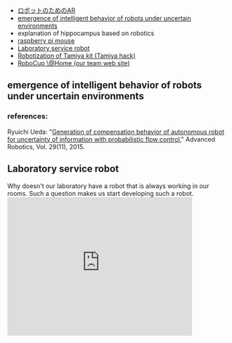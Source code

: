 <ul>
 	<li><a href="https://lab.ueda.tech/?page_id=3231">ロボットのためのAR</a></li>
 	<li><a href="#pfc">emergence of intelligent behavior of robots under uncertain environments</a></li>
 	<li>explanation of hippocampus based on robotics</li>
 	<li><a href="https://lab.ueda.asia/?page_id=886">raspberry pi mouse</a></li>
 	<li><a href="#labservice">Laboratory service robot</a></li>
 	<li><a href="https://lab.ueda.asia/?page_id=1122">Robotization of Tamiya kit (Tamiya hack)</a></li>
 	<li><a href="http://at-home.cit-brains.net/" target="_blank" rel="noopener">RoboCup \@Home (our team web site)</a></li>
</ul>
<h2 id="pfc">emergence of intelligent behavior of robots under uncertain environments</h2>
<h3>references:</h3>
Ryuichi Ueda: "<a href="http://www.tandfonline.com/doi/abs/10.1080/01691864.2015.1009943#.Vf1cbp3tmko" target="_blank" rel="noopener">Generation of compensation behavior of autonomous robot for uncertainty of information with probabilistic flow control</a>," Advanced Robotics, Vol. 29(11), 2015.
<h2 id="labservice">Laboratory service robot</h2>
Why doesn't our laboratory have a robot that is always working in our rooms. Such a question makes us start developing such a robot.

<iframe src="https://www.youtube.com/embed/A3FqZraWqX4" width="420" height="315" frameborder="0" allowfullscreen="allowfullscreen"></iframe>
